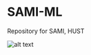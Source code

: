 # SAMI-ML
Repository for SAMI, HUST

![alt text](https://upload.wikimedia.org/wikipedia/commons/a/a1/Logo_Hust.png)
